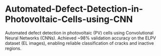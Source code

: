# Automated-Defect-Detection-in-Photovoltaic-Cells-using-CNN
Automated defect detection in photovoltaic (PV) cells using Convolutional Neural Networks (CNNs). Achieved ~98% validation accuracy on the ELPV dataset (EL images), enabling reliable classification of cracks and inactive regions.
